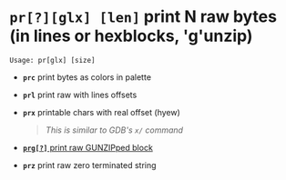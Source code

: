 <!-- TITLE: pr -->

#  **`pr[?][glx] [len]`** print N raw bytes (in lines or hexblocks, 'g'unzip)


```text
Usage: pr[glx] [size]
```


- **`prc`** print bytes as colors in palette
- **`prl`** print raw with lines offsets
- **`prx`** printable chars with real offset (hyew)
  > _This is similar to GDB's `x/` command_

- [ **`prg[?]`** print raw GUNZIPped block](/options/p/pr-glx/prg-print)

- **`prz`** print raw zero terminated string